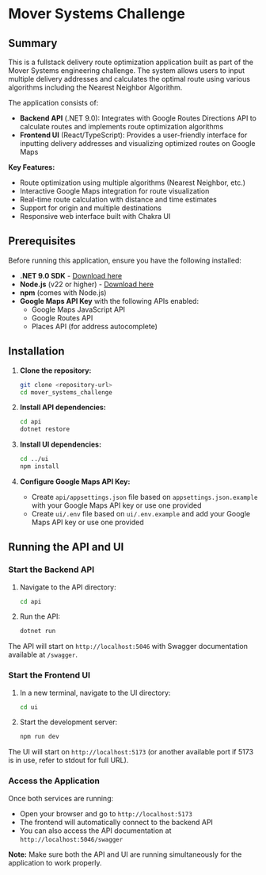 # Mover Systems Challenge

## Summary

This is a fullstack delivery route optimization application built as part of the Mover Systems engineering challenge. The system allows users to input multiple delivery addresses and calculates the optimal route using various algorithms including the Nearest Neighbor Algorithm.

The application consists of:

- **Backend API** (.NET 9.0): Integrates with Google Routes Directions API to calculate routes and implements route optimization algorithms
- **Frontend UI** (React/TypeScript): Provides a user-friendly interface for inputting delivery addresses and visualizing optimized routes on Google Maps

**Key Features:**

- Route optimization using multiple algorithms (Nearest Neighbor, etc.)
- Interactive Google Maps integration for route visualization
- Real-time route calculation with distance and time estimates
- Support for origin and multiple destinations
- Responsive web interface built with Chakra UI

## Prerequisites

Before running this application, ensure you have the following installed:

- **.NET 9.0 SDK** - [Download here](https://dotnet.microsoft.com/download/dotnet/9.0)
- **Node.js** (v22 or higher) - [Download here](https://nodejs.org/)
- **npm** (comes with Node.js)
- **Google Maps API Key** with the following APIs enabled:
  - Google Maps JavaScript API
  - Google Routes API
  - Places API (for address autocomplete)

## Installation

1. **Clone the repository:**

   ```bash
   git clone <repository-url>
   cd mover_systems_challenge
   ```

2. **Install API dependencies:**

   ```bash
   cd api
   dotnet restore
   ```

3. **Install UI dependencies:**

   ```bash
   cd ../ui
   npm install
   ```

4. **Configure Google Maps API Key:**
   - Create `api/appsettings.json` file based on `appsettings.json.example` with your Google Maps API key or use one provided
   - Create `ui/.env` file based on `ui/.env.example` and add your Google Maps API key or use one provided

## Running the API and UI

### Start the Backend API

1. Navigate to the API directory:

   ```bash
   cd api
   ```

2. Run the API:
   ```bash
   dotnet run
   ```

The API will start on `http://localhost:5046` with Swagger documentation available at `/swagger`.

### Start the Frontend UI

1. In a new terminal, navigate to the UI directory:

   ```bash
   cd ui
   ```

2. Start the development server:
   ```bash
   npm run dev
   ```

The UI will start on `http://localhost:5173` (or another available port if 5173 is in use, refer to stdout for full URL).

### Access the Application

Once both services are running:

- Open your browser and go to `http://localhost:5173`
- The frontend will automatically connect to the backend API
- You can also access the API documentation at `http://localhost:5046/swagger`

**Note:** Make sure both the API and UI are running simultaneously for the application to work properly.
